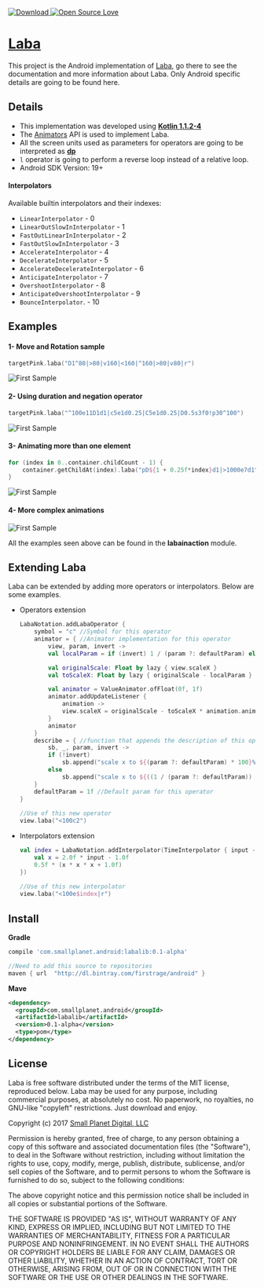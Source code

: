 [ ![Download](https://api.bintray.com/packages/firstrage/android/laba/images/download.svg) ](https://bintray.com/firstrage/android/laba/_latestVersion)
[![Open Source Love](https://badges.frapsoft.com/os/mit/mit.svg?v=102)](https://github.com/SmallPlanetAndroid/Laba#license)

# [Laba](https://github.com/kittyMac/laba)
This project is the Android implementation of [Laba](https://github.com/kittyMac/laba), go there to see the documentation and more information about Laba. Only Android specific details are going to be found here.

## Details
* This implementation was developed using [**Kotlin 1.1.2-4**](https://kotlinlang.org/)
* The [Animators](https://developer.android.com/reference/android/animation/Animator.html) API is used to implement Laba. 
* All the screen units used as parameters for operators are going to be interpreted as [**dp**](https://developer.android.com/guide/practices/screens_support.html#dips-pels)
*  `l` operator is going to perform a reverse loop instead of a relative loop.
*  Android SDK Version: 19+

#### Interpolators

Available builtin interpolators and their indexes:

* `LinearInterpolator`                   - 0
* `LinearOutSlowInInterpolator`          - 1
* `FastOutLinearInInterpolator`          - 2
* `FastOutSlowInInterpolator`            - 3
* `AccelerateInterpolator`               - 4
* `DecelerateInterpolator`               - 5
* `AccelerateDecelerateInterpolator`     - 6
* `AnticipateInterpolator`               - 7
* `OvershootInterpolator`                - 8
* `AnticipateOvershootInterpolator`      - 9
* `BounceInterpolator`.                  - 10


## Examples

#### 1- Move and Rotation sample

~~~kotlin
targetPink.laba("D1^80|>80|v160|<160|^160|>80|v80|r")
~~~

![First Sample](screencaptures/simple2.gif)

#### 2- Using duration and negation operator
~~~kotlin
targetPink.laba("^100e11D1d1|c5e1d0.25|C5e1d0.25|D0.5s3f0!p30^100")
~~~

![First Sample](screencaptures/simple1.gif)

#### 3- Animating more than one element
~~~kotlin
for (index in 0..container.childCount - 1) {
    container.getChildAt(index).laba("pD${1 + 0.25f*index}d1|>1000e7d1")
}
~~~

![First Sample](screencaptures/multielement.gif)

#### 4- More complex animations

![First Sample](screencaptures/countdown.gif)

All the examples seen above can be found in the **labainaction** module.

## Extending Laba

Laba can be extended by adding more operators or interpolators. Below are some examples.

* Operators extension

	~~~kotlin
	LabaNotation.addLabaOperator {
        symbol = "c" //Symbol for this operator
        animator = { //Animator implementation for this operator
            view, param, invert ->
            val localParam = if (invert) 1 / (param ?: defaultParam) else (param ?: defaultParam)
	
            val originalScale: Float by lazy { view.scaleX }
            val toScaleX: Float by lazy { originalScale - localParam }
	
            val animator = ValueAnimator.ofFloat(0f, 1f)
            animator.addUpdateListener {
                animation ->
                view.scaleX = originalScale - toScaleX * animation.animatedValue as Float
            }
            animator
        }
        describe = { //function that appends the description of this operator to a StringBuilder
            sb, _, param, invert ->
            if (!invert)
                sb.append("scale x to ${(param ?: defaultParam) * 100}%, ")
            else
                sb.append("scale x to ${((1 / (param ?: defaultParam)) * 100)}%, ")
        }
        defaultParam = 1f //Default param for this operator
    }
	 
	//Use of this new operator
	view.laba("<100c2")
	~~~
* Interpolators extension

	~~~kotlin
	val index = LabaNotation.addInterpolator(TimeInterpolator { input ->
        val x = 2.0f * input - 1.0f
        0.5f * (x * x * x + 1.0f)
    })
	    
	//Use of this new interpolator
	view.laba("<100e$index|r")
	~~~

## Install

**Gradle**

~~~groovy
compile 'com.smallplanet.android:labalib:0.1-alpha'

//Need to add this source to repositories
maven { url  "http://dl.bintray.com/firstrage/android" }
~~~

**Mave**

~~~xml
<dependency>
  <groupId>com.smallplanet.android</groupId>
  <artifactId>labalib</artifactId>
  <version>0.1-alpha</version>
  <type>pom</type>
</dependency>
~~~

## License

Laba is free software distributed under the terms of the MIT license, reproduced below. Laba may be used for any purpose, including commercial purposes, at absolutely no cost. No paperwork, no royalties, no GNU-like "copyleft" restrictions. Just download and enjoy.

Copyright (c) 2017 [Small Planet Digital, LLC](http://smallplanet.com)

Permission is hereby granted, free of charge, to any person obtaining a copy of this software and associated documentation files (the "Software"), to deal in the Software without restriction, including without limitation the rights to use, copy, modify, merge, publish, distribute, sublicense, and/or sell copies of the Software, and to permit persons to whom the Software is furnished to do so, subject to the following conditions:

The above copyright notice and this permission notice shall be included in all copies or substantial portions of the Software.

THE SOFTWARE IS PROVIDED "AS IS", WITHOUT WARRANTY OF ANY KIND, EXPRESS OR IMPLIED, INCLUDING BUT NOT LIMITED TO THE WARRANTIES OF MERCHANTABILITY, FITNESS FOR A PARTICULAR PURPOSE AND NONINFRINGEMENT. IN NO EVENT SHALL THE AUTHORS OR COPYRIGHT HOLDERS BE LIABLE FOR ANY CLAIM, DAMAGES OR OTHER LIABILITY, WHETHER IN AN ACTION OF CONTRACT, TORT OR OTHERWISE, ARISING FROM, OUT OF OR IN CONNECTION WITH THE SOFTWARE OR THE USE OR OTHER DEALINGS IN THE SOFTWARE.
